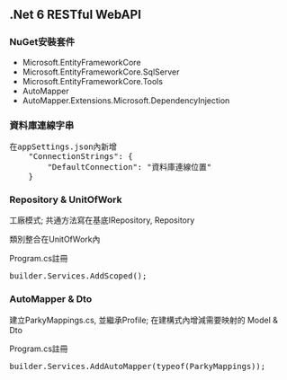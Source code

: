 ﻿<h2>.Net 6 RESTful WebAPI</h2>

<div>
<h3>NuGet安裝套件</h3>
<ul>
    <li>Microsoft.EntityFrameworkCore</li>
    <li>Microsoft.EntityFrameworkCore.SqlServer</li>
    <li>Microsoft.EntityFrameworkCore.Tools</li>
    <li>AutoMapper</li>
    <li>AutoMapper.Extensions.Microsoft.DependencyInjection</li>
</ul>
</div>

<div>
<h3>資料庫連線字串</h3>
<pre>
在appSettings.json內新增
    "ConnectionStrings": {
        "DefaultConnection": "資料庫連線位置" 
    }
</pre>
</div>

<div>
<h3>Repository & UnitOfWork</h3>
<p>工廠模式; 共通方法寫在基底IRepository, Repository</p>
<p>類別整合在UnitOfWork內</p>
<p>Program.cs註冊 <pre>builder.Services.AddScoped<IUnitOfWork, UnitOfWork>();</pre></p>
</div>

<div>
<h3>AutoMapper & Dto</h3>
<p>建立ParkyMappings.cs, 並繼承Profile; 在建構式內增減需要映射的 Model & Dto</p>
<p>Program.cs註冊 <pre>builder.Services.AddAutoMapper(typeof(ParkyMappings));</pre></p>
</div>    
    